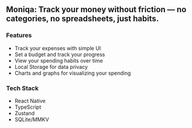 ## Moniqa: Track your money without friction — no categories, no spreadsheets, just habits.

### Features
- Track your expenses with simple UI
- Set a budget and track your progress
- View your spending habits over time
- Local Storage for data privacy
- Charts and graphs for visualizing your spending

### Tech Stack
- React Native
- TypeScript
- Zustand
- SQLite/MMKV